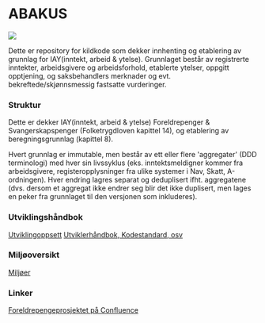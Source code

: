 ABAKUS
===============
![](https://github.com/navikt/fp-abakus/workflows/Bygg%20og%20deploy/badge.svg)

Dette er repository for kildkode som dekker innhenting og etablering av grunnlag for IAY(inntekt, arbeid & ytelse).  Grunnlaget består av registrerte inntekter, arbeidsgivere og arbeidsforhold, etablerte ytelser, oppgitt opptjening, og saksbehandlers merknader og evt. bekreftede/skjønnsmessig fastsatte vurderinger.

### Struktur
Dette er dekker IAY(inntekt, arbeid & ytelse) Foreldrepenger & Svangerskapspenger (Folketrygdloven kapittel 14), og etablering av beregningsgrunnlag (kapittel 8).

Hvert grunnlag er immutable, men består av ett eller flere 'aggregater' (DDD terminologi) med hver sin livssyklus (eks. inntektsmeldigner kommer fra arbeidsgivere, registeropplysninger fra ulike systemer i Nav, Skatt, A-ordningen).  Hver endring lagres separat og deduplisert ifht. aggregatene (dvs. dersom et aggregat ikke endrer seg blir det ikke duplisert, men lages en peker fra grunnlaget til den versjonen som inkluderes).

### Utviklingshåndbok
[Utviklingoppsett](https://confluence.adeo.no/display/LVF/60+Utviklingsoppsett)
[Utviklerhåndbok, Kodestandard, osv](https://confluence.adeo.no/pages/viewpage.action?pageId=190254327)

### Miljøoversikt
[Miljøer](https://confluence.adeo.no/pages/viewpage.action?pageId=193202159)


### Linker
[Foreldrepengeprosjektet på Confluence](http://confluence.adeo.no/display/MODNAV/Foreldrepengeprosjektet)

